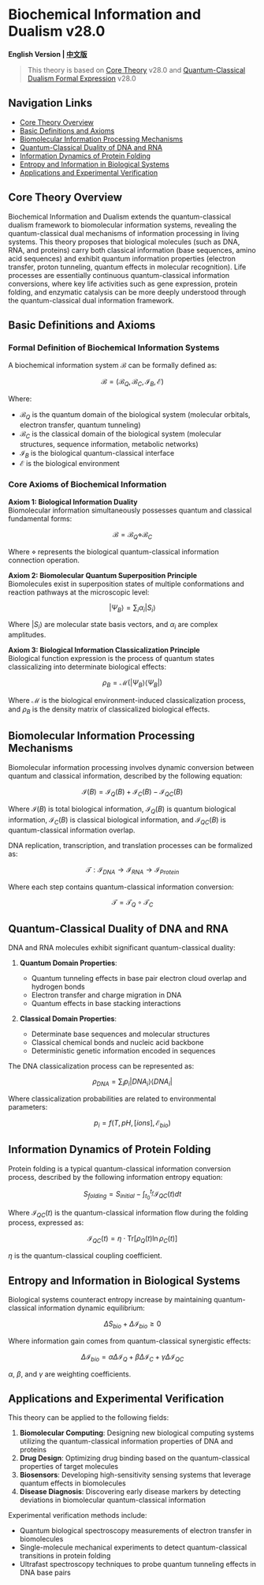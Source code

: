 # Biochemical Information and Dualism v28.0

**English Version | [中文版](formal_theory_biochemical_information.md)**

> This theory is based on [Core Theory](../core_en.md) v28.0 and [Quantum-Classical Dualism Formal Expression](../formal_theory_core_en.md) v28.0

## Navigation Links
- [Core Theory Overview](#core-theory-overview)
- [Basic Definitions and Axioms](#basic-definitions-and-axioms)
- [Biomolecular Information Processing Mechanisms](#biomolecular-information-processing-mechanisms)
- [Quantum-Classical Duality of DNA and RNA](#quantum-classical-duality-of-dna-and-rna)
- [Information Dynamics of Protein Folding](#information-dynamics-of-protein-folding)
- [Entropy and Information in Biological Systems](#entropy-and-information-in-biological-systems)
- [Applications and Experimental Verification](#applications-and-experimental-verification)

## Core Theory Overview

Biochemical Information and Dualism extends the quantum-classical dualism framework to biomolecular information systems, revealing the quantum-classical dual mechanisms of information processing in living systems. This theory proposes that biological molecules (such as DNA, RNA, and proteins) carry both classical information (base sequences, amino acid sequences) and exhibit quantum information properties (electron transfer, proton tunneling, quantum effects in molecular recognition). Life processes are essentially continuous quantum-classical information conversions, where key life activities such as gene expression, protein folding, and enzymatic catalysis can be more deeply understood through the quantum-classical dual information framework.

## Basic Definitions and Axioms

### Formal Definition of Biochemical Information Systems

A biochemical information system $\mathcal{B}$ can be formally defined as:

$$\mathcal{B} = (\mathcal{B}_Q, \mathcal{B}_C, \mathcal{I}_B, \mathcal{E})$$

Where:
- $\mathcal{B}_Q$ is the quantum domain of the biological system (molecular orbitals, electron transfer, quantum tunneling)
- $\mathcal{B}_C$ is the classical domain of the biological system (molecular structures, sequence information, metabolic networks)
- $\mathcal{I}_B$ is the biological quantum-classical interface
- $\mathcal{E}$ is the biological environment

### Core Axioms of Biochemical Information

**Axiom 1: Biological Information Duality**  
Biomolecular information simultaneously possesses quantum and classical fundamental forms:

$$\mathcal{B} = \mathcal{B}_Q \diamond \mathcal{B}_C$$

Where $\diamond$ represents the biological quantum-classical information connection operation.

**Axiom 2: Biomolecular Quantum Superposition Principle**  
Biomolecules exist in superposition states of multiple conformations and reaction pathways at the microscopic level:

$$|\Psi_B\rangle = \sum_i \alpha_i |S_i\rangle$$

Where $|S_i\rangle$ are molecular state basis vectors, and $\alpha_i$ are complex amplitudes.

**Axiom 3: Biological Information Classicalization Principle**  
Biological function expression is the process of quantum states classicalizing into determinate biological effects:

$$\rho_B = \mathcal{M}(|\Psi_B\rangle\langle\Psi_B|)$$

Where $\mathcal{M}$ is the biological environment-induced classicalization process, and $\rho_B$ is the density matrix of classicalized biological effects.

## Biomolecular Information Processing Mechanisms

Biomolecular information processing involves dynamic conversion between quantum and classical information, described by the following equation:

$$\mathcal{I}(B) = \mathcal{I}_Q(B) + \mathcal{I}_C(B) - \mathcal{I}_{QC}(B)$$

Where $\mathcal{I}(B)$ is total biological information, $\mathcal{I}_Q(B)$ is quantum biological information, $\mathcal{I}_C(B)$ is classical biological information, and $\mathcal{I}_{QC}(B)$ is quantum-classical information overlap.

DNA replication, transcription, and translation processes can be formalized as:

$$\mathcal{T}: \mathcal{I}_{DNA} \rightarrow \mathcal{I}_{RNA} \rightarrow \mathcal{I}_{Protein}$$

Where each step contains quantum-classical information conversion:

$$\mathcal{T} = \mathcal{T}_Q \circ \mathcal{T}_C$$

## Quantum-Classical Duality of DNA and RNA

DNA and RNA molecules exhibit significant quantum-classical duality:

1. **Quantum Domain Properties**:
   - Quantum tunneling effects in base pair electron cloud overlap and hydrogen bonds
   - Electron transfer and charge migration in DNA
   - Quantum effects in base stacking interactions

2. **Classical Domain Properties**:
   - Determinate base sequences and molecular structures
   - Classical chemical bonds and nucleic acid backbone
   - Deterministic genetic information encoded in sequences

The DNA classicalization process can be represented as:

$$\rho_{DNA} = \sum_i p_i |DNA_i\rangle\langle DNA_i|$$

Where classicalization probabilities are related to environmental parameters:

$$p_i = f(T, pH, [ions], \mathcal{E}_{bio})$$

## Information Dynamics of Protein Folding

Protein folding is a typical quantum-classical information conversion process, described by the following information entropy equation:

$$S_{folding} = S_{initial} - \int_{t_0}^{t_f} \mathcal{I}_{QC}(t) dt$$

Where $\mathcal{I}_{QC}(t)$ is the quantum-classical information flow during the folding process, expressed as:

$$\mathcal{I}_{QC}(t) = \eta \cdot \text{Tr}[\rho_Q(t) \ln \rho_C(t)]$$

$\eta$ is the quantum-classical coupling coefficient.

## Entropy and Information in Biological Systems

Biological systems counteract entropy increase by maintaining quantum-classical information dynamic equilibrium:

$$\Delta S_{bio} + \Delta \mathcal{I}_{bio} \geq 0$$

Where information gain comes from quantum-classical synergistic effects:

$$\Delta \mathcal{I}_{bio} = \alpha \Delta \mathcal{I}_Q + \beta \Delta \mathcal{I}_C + \gamma \Delta \mathcal{I}_{QC}$$

$\alpha$, $\beta$, and $\gamma$ are weighting coefficients.

## Applications and Experimental Verification

This theory can be applied to the following fields:

1. **Biomolecular Computing**: Designing new biological computing systems utilizing the quantum-classical information properties of DNA and proteins
2. **Drug Design**: Optimizing drug binding based on the quantum-classical properties of target molecules
3. **Biosensors**: Developing high-sensitivity sensing systems that leverage quantum effects in biomolecules
4. **Disease Diagnosis**: Discovering early disease markers by detecting deviations in biomolecular quantum-classical information

Experimental verification methods include:
- Quantum biological spectroscopy measurements of electron transfer in biomolecules
- Single-molecule mechanical experiments to detect quantum-classical transitions in protein folding
- Ultrafast spectroscopy techniques to probe quantum tunneling effects in DNA base pairs 